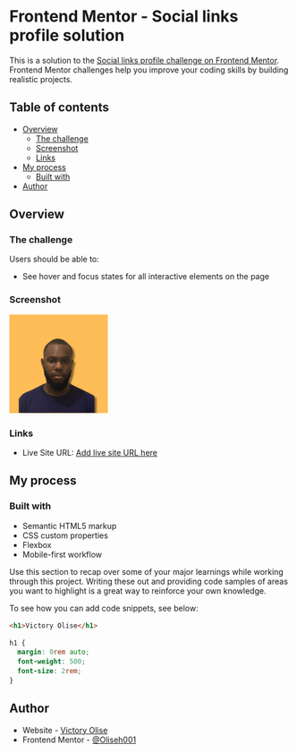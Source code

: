 # Frontend Mentor - Social links profile solution

This is a solution to the [Social links profile challenge on Frontend Mentor](https://www.frontendmentor.io/challenges/social-links-profile-UG32l9m6dQ). Frontend Mentor challenges help you improve your coding skills by building realistic projects.

## Table of contents

- [Overview](#overview)
  - [The challenge](#the-challenge)
  - [Screenshot](#screenshot)
  - [Links](#links)
- [My process](#my-process)
  - [Built with](#built-with)
- [Author](#author)

## Overview

### The challenge

Users should be able to:

- See hover and focus states for all interactive elements on the page

### Screenshot

![](./assets/images/pfp.png)

### Links

- Live Site URL: [Add live site URL here](https://oliseh001.github.io/Social-links/)

## My process

### Built with

- Semantic HTML5 markup
- CSS custom properties
- Flexbox
- Mobile-first workflow

Use this section to recap over some of your major learnings while working through this project. Writing these out and providing code samples of areas you want to highlight is a great way to reinforce your own knowledge.

To see how you can add code snippets, see below:

```html
<h1>Victory Olise</h1>
```

```css
h1 {
  margin: 0rem auto;
  font-weight: 500;
  font-size: 2rem;
}
```

## Author

- Website - [Victory Olise](https://oliseh001.github.io/Social-links/)
- Frontend Mentor - [@Oliseh001](https://www.frontendmentor.io/profile/Oliseh001)
